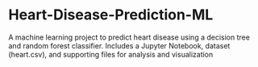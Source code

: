 # Heart-Disease-Prediction-ML
A machine learning project to predict heart disease using a decision tree and random forest classifier. Includes a Jupyter Notebook, dataset (heart.csv), and supporting files for analysis and visualization
